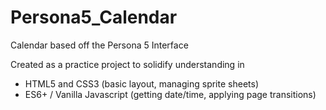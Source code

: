 # Persona5_Calendar
Calendar based off the Persona 5 Interface

Created as a practice project to solidify understanding in

- HTML5 and CSS3 (basic layout, managing sprite sheets)
- ES6+ / Vanilla Javascript (getting date/time, applying page transitions)

